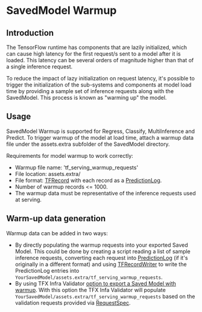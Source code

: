 # SavedModel Warmup

## Introduction

The TensorFlow runtime has components that are lazily initialized,
which can cause high latency for the first request/s sent to a model after it is
loaded. This latency can be several orders of magnitude higher than that of a
single inference request.

To reduce the impact of lazy initialization on request latency, it's possible to
trigger the initialization of the sub-systems and components at model load time
by providing a sample set of inference requests along with the SavedModel. This
process is known as "warming up" the model.

## Usage

SavedModel Warmup is supported for Regress, Classify, MultiInference and
Predict. To trigger warmup of the model at load time, attach a warmup data file
under the assets.extra subfolder of the SavedModel directory.

Requirements for model warmup to work correctly:

*   Warmup file name: 'tf_serving_warmup_requests'
*   File location: assets.extra/
*   File format:
    [TFRecord](https://www.tensorflow.org/tutorials/load_data/tfrecord#tfrecords_format_details)
    with each record as a
    [PredictionLog](https://github.com/tensorflow/serving/blob/master/tensorflow_serving/apis/prediction_log.proto#:~:text=message-,PredictionLog,-%7B).
*   Number of warmup records <= 1000.
*   The warmup data must be representative of the inference requests used at
    serving.

## Warm-up data generation

Warmup data can be added in two ways:

*   By directly populating the warmup requests into your exported Saved Model.
    This could be done by creating a script reading a list of sample
    inference requests, converting each request into
    [PredictionLog](https://github.com/tensorflow/serving/blob/master/tensorflow_serving/apis/prediction_log.proto#:~:text=message-,PredictionLog,-%7B)
    (if it's originally in a different format) and using
    [TFRecordWriter](https://www.tensorflow.org/api_docs/python/tf/io/TFRecordWriter)
    to write the PredictionLog entries into
    `YourSavedModel/assets.extra/tf_serving_warmup_requests`.
*   By using TFX Infra Validator
    [option to export a Saved Model with warmup](https://www.tensorflow.org/tfx/guide/infra_validator#producing_a_savedmodel_with_warmup).
    With this option the TFX Infa Validator will populate
    `YourSavedModel/assets.extra/tf_serving_warmup_requests` based on the
    validation requests provided via
    [RequestSpec](https://www.tensorflow.org/tfx/guide/infra_validator#requestspec).


